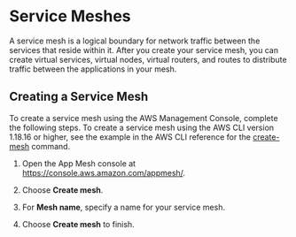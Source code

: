 # Service Meshes<a name="meshes"></a>

A service mesh is a logical boundary for network traffic between the services that reside within it\. After you create your service mesh, you can create virtual services, virtual nodes, virtual routers, and routes to distribute traffic between the applications in your mesh\.

## Creating a Service Mesh<a name="create-mesh"></a>

To create a service mesh using the AWS Management Console, complete the following steps\. To create a service mesh using the AWS CLI version 1\.18\.16 or higher, see the example in the AWS CLI reference for the [create\-mesh](https://docs.aws.amazon.com/cli/latest/reference/appmesh/create-mesh.html) command\.

1. Open the App Mesh console at [https://console\.aws\.amazon\.com/appmesh/](https://console.aws.amazon.com/appmesh/)\.

1. Choose **Create mesh**\.

1. For **Mesh name**, specify a name for your service mesh\.

1. Choose **Create mesh** to finish\.